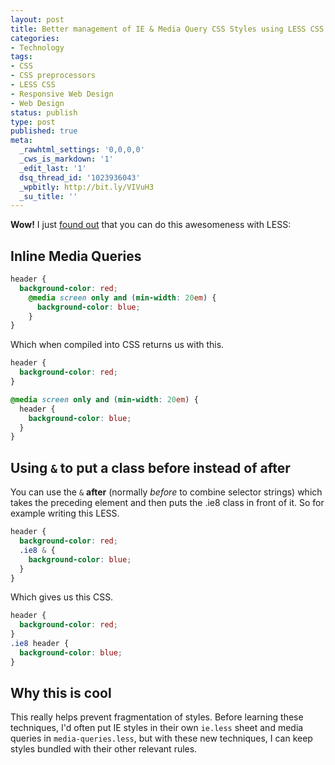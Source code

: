 ```yaml
---
layout: post
title: Better management of IE & Media Query CSS Styles using LESS CSS
categories:
- Technology
tags:
- CSS
- CSS preprocessors
- LESS CSS
- Responsive Web Design
- Web Design
status: publish
type: post
published: true
meta:
  _rawhtml_settings: '0,0,0,0'
  _cws_is_markdown: '1'
  _edit_last: '1'
  dsq_thread_id: '1023936043'
  _wpbitly: http://bit.ly/VIVuH3
  _su_title: ''
---
```

**Wow!** I just [found out](http://alwaystwisted.com/post.php?s=2012-06-05-another-approach-to-mobile-first-css-whilst-supporting-internet-explorer) that you can do this awesomeness with LESS:

## Inline Media Queries

```scss
header {
  background-color: red;
    @media screen only and (min-width: 20em) {
      background-color: blue;
    }
}
```

Which when compiled into CSS returns us with this.

```css
header {
  background-color: red;
}

@media screen only and (min-width: 20em) {
  header {
    background-color: blue;
  }
}
```


## Using `&` to put a class before instead of after

You can use the  `&`  **after** (normally *before* to combine selector strings) which takes the preceding element and then puts the .ie8 class in front of it. So for example writing this LESS.

```scss
header {
  background-color: red;
  .ie8 & {
    background-color: blue;
  }
}
```

Which gives us this CSS.

```css
header {
  background-color: red;
}
.ie8 header {
  background-color: blue;
}
```


## Why this is cool

This really helps prevent fragmentation of styles. Before learning these techniques, I'd often put IE styles in their own `ie.less` sheet and media queries in `media-queries.less`, but with these new techniques, I can keep styles bundled with their other relevant rules.
